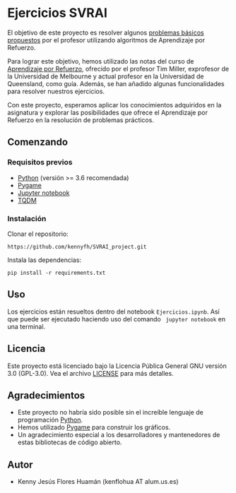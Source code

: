 # Ejercicios SVRAI

El objetivo de este proyecto es resolver algunos [problemas básicos propuestos](https://www.cs.us.es/~fsancho/Cursos/SVRAI/Ejercicios.md.html) por el profesor utilizando algoritmos de Aprendizaje por Refuerzo.

Para lograr este objetivo, hemos utilizado las notas del curso de [Aprendizaje por Refuerzo](https://gibberblot.github.io/rl-notes/), ofrecido por el profesor Tim Miller, exprofesor de la Universidad de Melbourne y actual profesor en la Universidad de Queensland, como guía. Además, se han añadido algunas funcionalidades para resolver nuestros ejercicios.


Con este proyecto, esperamos aplicar los conocimientos adquiridos en la asignatura y explorar las posibilidades que ofrece el Aprendizaje por Refuerzo en la resolución de problemas prácticos.

## Comenzando

### Requisitos previos

- [Python](https://www.python.org/) (versión >= 3.6 recomendada) <!-- F-strings https://peps.python.org/pep-0498/ -->
- [Pygame](https://www.pygame.org/)
- [Jupyter notebook](https://jupyter.org/install)
- [TQDM](https://github.com/tqdm/tqdm)

### Instalación

Clonar el repositorio:

```
https://github.com/kennyfh/SVRAI_project.git
```

Instala las dependencias:

```
pip install -r requirements.txt
``` 


## Uso

Los ejercicios están resueltos dentro del notebook ```Ejercicios.ipynb```. Así que puede ser ejecutado haciendo uso del comando ``` jupyter notebook``` en una terminal.

## Licencia

Este proyecto está licenciado bajo la Licencia Pública General GNU versión 3.0 (GPL-3.0). Vea el archivo [LICENSE](LICENSE) para más detalles.

## Agradecimientos

- Este proyecto no habría sido posible sin el increíble lenguaje de programación [Python](https://www.python.org/).
- Hemos utilizado [Pygame](https://www.pygame.org/) para construir los gráficos.
- Un agradecimiento especial a los desarrolladores y mantenedores de estas bibliotecas de código abierto.

## Autor
* Kenny Jesús Flores Huamán (kenflohua AT alum.us.es)

